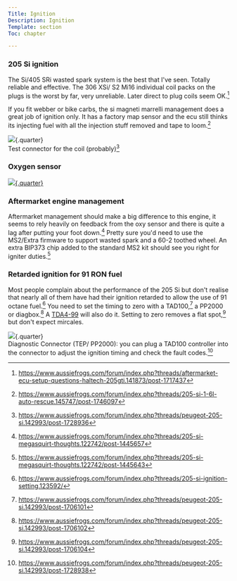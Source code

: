 ```yaml
---
Title: Ignition
Description: Ignition
Template: section
Toc: chapter

---
```


### 205 Si ignition
The Si/405 SRi wasted spark system is the best that I've seen. Totally reliable and effective. The 306 XSi/ S2 Mi16 individual coil packs on the plugs is the worst by far, very unreliable. Later direct to plug coils seem OK.[^7]


If you fit webber or bike carbs, the si magneti marrelli management does a great job of ignition only. It has a factory map sensor and the ecu still thinks its injecting fuel with all the injection stuff removed and tape to loom.[^10]    


![](%assets_url%/engine/ignition/205si-coil-test-connector.jpg){.quarter}  
Test connector for the coil (probably)[^9]

### Oxygen sensor   
[![](https://drive.google.com/thumbnail?id=1Db6v9khlOmRaV-t7zPq7a5qCIIO76lLF){.quarter}](https://drive.google.com/uc?export=view&id=1Db6v9khlOmRaV-t7zPq7a5qCIIO76lLF)


### Aftermarket engine management
Aftermarket management should make a big difference to this engine, it seems to rely heavily on feedback from the oxy sensor and there is quite a lag after putting your foot down.[^5] Pretty sure you'd need to use the MS2/Extra firmware to support wasted spark and a 60-2 toothed wheel. An extra BIP373 chip added to the standard MS2 kit should see you right for igniter duties.[^6]


### Retarded ignition for 91 RON fuel
Most people complain about the performance of the 205 Si but don't realise that nearly all of them have had their ignition retarded to allow the use of 91 octane fuel.[^1]
You need to set the timing to zero with a TAD100,[^2] a PP2000 or diagbox.[^3]  A [TDA4-99](https://205.si/fuel%20injection/TAD%204-99%20Tester) will also do it. Setting to zero removes a flat spot,[^4] but don't expect mircales.

![](%assets_url%/engine/ignition/205si-diagnostic-connector.jpg){.quarter}  
Diagnostic Connector (TEP/ PP2000): you can plug a TAD100 controller into the connector to adjust the ignition timing and check the fault codes.[^8]


[^1]: https://www.aussiefrogs.com/forum/index.php?threads/205-si-ignition-setting.123592/
[^4]: https://www.aussiefrogs.com/forum/index.php?threads/peugeot-205-si.142993/post-1706104
[^2]: https://www.aussiefrogs.com/forum/index.php?threads/peugeot-205-si.142993/post-1706101
[^3]: https://www.aussiefrogs.com/forum/index.php?threads/peugeot-205-si.142993/post-1706102
[^5]: https://www.aussiefrogs.com/forum/index.php?threads/205-si-megasquirt-thoughts.122742/post-1445657
[^6]: https://www.aussiefrogs.com/forum/index.php?threads/205-si-megasquirt-thoughts.122742/post-1445643
[^7]: https://www.aussiefrogs.com/forum/index.php?threads/aftermarket-ecu-setup-questions-haltech-205gti.141873/post-1717437
[^8]: https://www.aussiefrogs.com/forum/index.php?threads/peugeot-205-si.142993/post-1728938
[^9]: https://www.aussiefrogs.com/forum/index.php?threads/peugeot-205-si.142993/post-1728936
[^10]: https://www.aussiefrogs.com/forum/index.php?threads/205-si-1-6l-auto-rescue.145747/post-1746097
